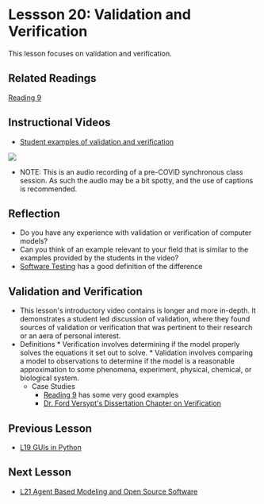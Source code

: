# **Lessson 20: Validation and Verification**
This lesson focuses on validation and verification.

## **Related Readings**
[Reading 9](https://github.com/ashleefv/ApplNumComp/blob/master/RecommendedReading.md#reading-9)

## **Instructional Videos**
* [Student examples of validation and verification](https://www.youtube.com/watch?v=60tMapC53Sw&ab_channel=AshleeN.FordVersypt) 

[![](http://img.youtube.com/vi/60tMapC53Sw/0.jpg)](http://www.youtube.com/watch?v=60tMapC53Sw "")
* NOTE: This is an audio recording of a pre-COVID synchronous class session. As such the audio may be a bit spotty, and the use of captions is recommended.

## **Reflection**
* Do you have any experience with validation or verification of computer models?
* Can you think of an example relevant to your field that is similar to the examples provided by the students in the video?
*  [Software Testing](https://www.softwaretestinghelp.com/what-is-verification-and-validation/) has a good definition of the difference

## **Validation and Verification**
* This lesson's introductory video contains is longer and more in-depth. It demonstrates a student led discussion of validation, where they found sources of validation or verification that was pertinent to their research or an aera of personal interest.
* Definitions
      * Verification involves determining if the model properly solves the equations it set out to solve.
      * Validation involves comparing a model to observations to determine if the model is a reasonable approximation to some phenomena, experiment, physical, chemical, or biological system.
  * Case Studies
    * [Reading 9](https://github.com/ashleefv/ApplNumComp/blob/master/RecommendedReading.md#reading-9) has some very good examples
    * [Dr. Ford Versypt's Dissertation Chapter on Verification](http://hdl.handle.net/2142/30970)

## **Previous Lesson**
 * [L19 GUIs in Python](/L19%20GUIs%20in%20Python.md)

## **Next Lesson**
 * [L21 Agent Based Modeling and Open Source Software](/L21%20Agent%20Based%20Modeling%20and%20Open%20Source%20Software.md)
